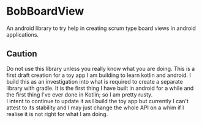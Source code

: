 BobBoardView
=============

An android library to try help in creating scrum type board views in android applications.  

## Caution

Do not use this library unless you really know what you are doing.  This is a first draft creation for a toy app I am building to learn kotlin and android.  I build this as an investigation into what is required to create a separate library with gradle.  It is the first thing I have built in android for a while and the first thing I've ever done in Kotlin; so I am pretty rusty.  
I intent to continue to update it as I build the toy app but currently I can't attest to its stability and I may just change the whole API on a whim if I realise it is not right for what I am doing.

